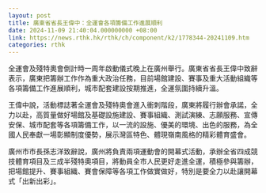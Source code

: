 ```yaml
---
layout: post
title: 廣東省省長王偉中：全運會各項籌備工作進展順利
date: 2024-11-09 21:40:04.000000000 +08:00
link: https://news.rthk.hk/rthk/ch/component/k2/1778344-20241109.htm
categories: rthk
---
```


全運會及殘特奧會倒計時一周年啟動儀式晚上在廣州舉行。廣東省省長王偉中致辭表示，廣東把籌辦工作作為重大政治任務，目前場館建設、賽事及重大活動組織等各項籌備工作進展順利，城市配套建設按期推進，全運氛圍持續升溫。

王偉中說，活動標誌著全運會及殘特奧會進入衝刺階段，廣東將履行辦會承諾，全力以赴，高質量做好場館及基礎設施建設、賽事組織、測試演練、志願服務、宣傳安保、城市配套等各項籌備工作，以一流的設施、優美的環境、出色的服務，為全國人民奉獻一場彰顯制度優勢，展示灣區特色、體現嶺南風格的精彩體育盛會。

廣州市市長孫志洋致辭說，廣州將負責兩項運動會的開幕式活動，承辦全省四成競技體育項目及三成半殘特奧項目，將動員全市人民更好走進全運，積極參與籌辦，把場館提升、賽事組織、賽會保障等各項工作做實做好，特別是要全力以赴讓開幕式「出新出彩」。
